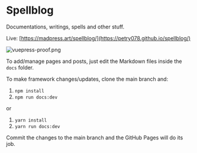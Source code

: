 # Spellblog

Documentations, writings, spells and other stuff.

Live: [https://madpress.art/spellblog/](https://petry078.github.io/spellblog/)

![vuepress-proof.png](https://i.imgur.com/xXpidn5.png)

To add/manage pages and posts, just edit the Markdown files inside the `docs` folder.

To make framework changes/updates, clone the main branch and:
1. `npm install`
1. `npm run docs:dev`

or

1. `yarn install`
1. `yarn run docs:dev`

Commit the changes to the main branch and the GitHub Pages will do its job.
